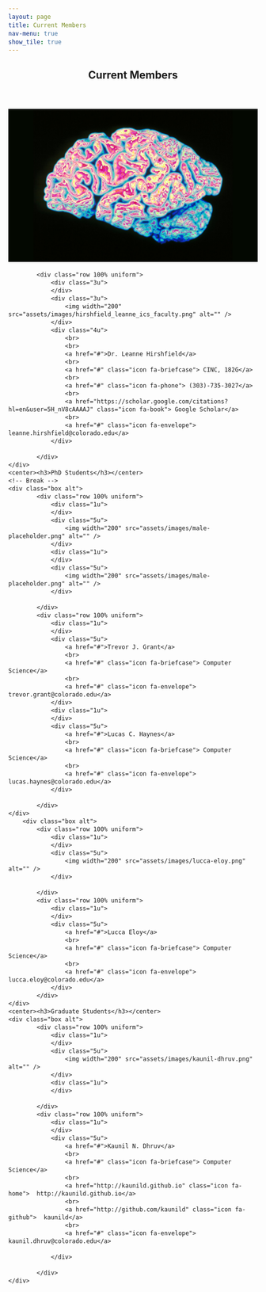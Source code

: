 ```yaml
---
layout: page
title: Current Members
nav-menu: true
show_tile: true
---
```


<!-- Main -->
<div id="main" class="alt">

<!-- One -->
<section id="one">
	<div class="inner">
		<header class="major">
			<h1>Current Members</h1>
		</header>
		<span class="image fit"><img src="assets/images/banner.jpg" alt="" /></span>
    <div class="box alt">

			<div class="row 100% uniform">
				<div class="3u">
				</div>
				<div class="3u">
					<img width="200" src="assets/images/hirshfield_leanne_ics_faculty.png" alt="" />
				</div>
				<div class="4u">
					<br>
					<br>
					<a href="#">Dr. Leanne Hirshfield</a>
					<br>
					<a href="#" class="icon fa-briefcase"> CINC, 182G</a>
					<br>
					<a href="#" class="icon fa-phone"> (303)-735-3027</a>
					<br>
					<a href="https://scholar.google.com/citations?hl=en&user=5H_nV8cAAAAJ" class="icon fa-book"> Google Scholar</a>
					<br>
					<a href="#" class="icon fa-envelope">  leanne.hirshfield@colorado.edu</a>
				</div>

			</div>
    </div>
    <center><h3>PhD Students</h3></center>
    <!-- Break -->
    <div class="box alt">
			<div class="row 100% uniform">
				<div class="1u">
				</div>
				<div class="5u">
					<img width="200" src="assets/images/male-placeholder.png" alt="" />
				</div>
				<div class="1u">
				</div>
				<div class="5u">
					<img width="200" src="assets/images/male-placeholder.png" alt="" />
				</div>

			</div>
			<div class="row 100% uniform">
				<div class="1u">
				</div>
				<div class="5u">
					<a href="#">Trevor J. Grant</a>
					<br>
					<a href="#" class="icon fa-briefcase"> Computer Science</a>
					<br>
					<a href="#" class="icon fa-envelope">  trevor.grant@colorado.edu</a>
				</div>
				<div class="1u">
				</div>
				<div class="5u">
					<a href="#">Lucas C. Haynes</a>
					<br>
					<a href="#" class="icon fa-briefcase"> Computer Science</a>
					<br>
					<a href="#" class="icon fa-envelope">  lucas.haynes@colorado.edu</a>
				</div>

			</div>
    </div>
		<div class="box alt">
			<div class="row 100% uniform">
				<div class="1u">
				</div>
				<div class="5u">
					<img width="200" src="assets/images/lucca-eloy.png" alt="" />
				</div>

			</div>
			<div class="row 100% uniform">
				<div class="1u">
				</div>
				<div class="5u">
					<a href="#">Lucca Eloy</a>
					<br>
					<a href="#" class="icon fa-briefcase"> Computer Science</a>
					<br>
					<a href="#" class="icon fa-envelope">  lucca.eloy@colorado.edu</a>
				</div>
			</div>
    </div>
    <center><h3>Graduate Students</h3></center>
    <div class="box alt">
			<div class="row 100% uniform">
				<div class="1u">
				</div>
				<div class="5u">
					<img width="200" src="assets/images/kaunil-dhruv.png" alt="" />
				</div>
				<div class="1u">
				</div>

			</div>
			<div class="row 100% uniform">
				<div class="1u">
				</div>
				<div class="5u">
					<a href="#">Kaunil N. Dhruv</a>
					<br>
					<a href="#" class="icon fa-briefcase"> Computer Science</a>
					<br>
					<a href="http://kaunild.github.io" class="icon fa-home">  http://kaunild.github.io</a>
					<br>
					<a href="http://github.com/kaunild" class="icon fa-github">  kaunild</a>
					<br>
					<a href="#" class="icon fa-envelope">  kaunil.dhruv@colorado.edu</a>

				</div>

			</div>
    </div>

  </div>
</section>
</div>
